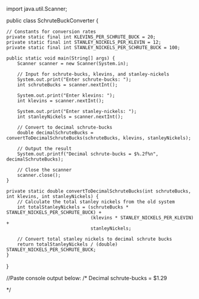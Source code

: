 import java.util.Scanner;

public class SchruteBuckConverter {

    // Constants for conversion rates
    private static final int KLEVINS_PER_SCHRUTE_BUCK = 20;
    private static final int STANLEY_NICKELS_PER_KLEVIN = 12;
    private static final int STANLEY_NICKELS_PER_SCHRUTE_BUCK = 100;

    public static void main(String[] args) {
        Scanner scanner = new Scanner(System.in);

        // Input for schrute-bucks, klevins, and stanley-nickels
        System.out.print("Enter schrute-bucks: ");
        int schruteBucks = scanner.nextInt();

        System.out.print("Enter klevins: ");
        int klevins = scanner.nextInt();

        System.out.print("Enter stanley-nickels: ");
        int stanleyNickels = scanner.nextInt();

        // Convert to decimal schrute-bucks
        double decimalSchruteBucks = convertToDecimalSchruteBucks(schruteBucks, klevins, stanleyNickels);

        // Output the result
        System.out.printf("Decimal schrute-bucks = $%.2f%n", decimalSchruteBucks);
        
        // Close the scanner
        scanner.close();
    }

    private static double convertToDecimalSchruteBucks(int schruteBucks, int klevins, int stanleyNickels) {
        // Calculate the total stanley nickels from the old system
        int totalStanleyNickels = (schruteBucks * STANLEY_NICKELS_PER_SCHRUTE_BUCK) +
                                   (klevins * STANLEY_NICKELS_PER_KLEVIN) +
                                   stanleyNickels;

        // Convert total stanley nickels to decimal schrute bucks
        return totalStanleyNickels / (double) STANLEY_NICKELS_PER_SCHRUTE_BUCK;
    }
}

//Paste console output below:
/*
Decimal schrute-bucks = $1.29

*/

